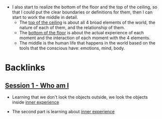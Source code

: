 - I also start to realize the bottom of the floor and the top of the ceiling, so that I could put the clear boundaries or definitions for them, then I can start to work the middle in detail. 
    - The [top of the ceiling](<top of the ceiling.md>) is about all 4 broad elements of the world, the nature of each of them, and the relationship of them.
    - The [bottom of the floor](<bottom of the floor.md>) is about the actual experience of each moment and the interaction of each moment with the 4 elements.
    - The middle is the human life that happens in the world based on the tools that the conscious have: emotions, mind, body.

# Backlinks
## [Session 1 - Who am I](<Session 1 - Who am I.md>)
- Learning that we don't look the objects outside, we look the objects inside [inner experience](<inner experience.md>)

- The second part is learning about [inner experience](<inner experience.md>)

